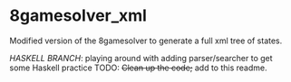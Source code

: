 # 8gamesolver_xml
Modified version of the 8gamesolver to generate a full xml tree of states.

*HASKELL BRANCH*: playing around with adding parser/searcher to get some Haskell practice 
TODO: ~~Clean up the code;~~ add to this readme.
